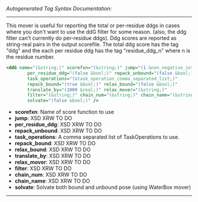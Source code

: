 <!-- THIS IS AN AUTOGENERATED FILE: Don't edit it directly, instead change the schema definition in the code itself. -->

_Autogenerated Tag Syntax Documentation:_

---
This mover is useful for reporting the total or per-residue ddgs in cases where you don't want to use the ddG filter for some reason. (also, the ddg filter can't currently do per-residue ddgs). Ddg scores are reported as string-real pairs in the output scorefile. The total ddg score has the tag "ddg" and the each per residue ddg has the tag "residue_ddg_n" where n is the residue number.

```xml
<ddG name="(&string;)" scorefxn="(&string;)" jump="(1 &non_negative_integer;)"
        per_residue_ddg="(false &bool;)" repack_unbound="(false &bool;)"
        task_operations="(&task_operation_comma_separated_list;)"
        repack_bound="(true &bool;)" relax_bound="(false &bool;)"
        translate_by="(1000 &real;)" relax_mover="(&string;)"
        filter="(&string;)" chain_num="(&string;)" chain_name="(&string;)"
        solvate="(false &bool;)" />
```

-   **scorefxn**: Name of score function to use
-   **jump**: XSD XRW TO DO
-   **per_residue_ddg**: XSD XRW TO DO
-   **repack_unbound**: XSD XRW TO DO
-   **task_operations**: A comma separated list of TaskOperations to use.
-   **repack_bound**: XSD XRW TO DO
-   **relax_bound**: XSD XRW TO DO
-   **translate_by**: XSD XRW TO DO
-   **relax_mover**: XSD XRW TO DO
-   **filter**: XSD XRW TO DO
-   **chain_num**: XSD XRW TO DO
-   **chain_name**: XSD XRW TO DO
-   **solvate**: Solvate both bound and unbound pose (using WaterBox mover)

---
